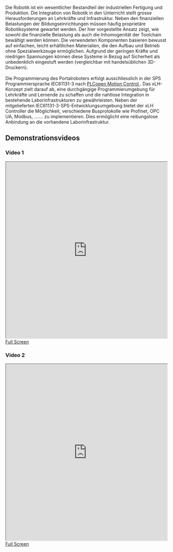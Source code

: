 Die Robotik ist ein wesentlicher Bestandteil der industriellen Fertigung und Produktion. Die Integration von Robotik 
in den Unterricht stellt grosse Herausforderungen an Lehrkräfte und Infrastruktur. Neben den finanziellen Belastungen 
der Bildungseinrichtungen müssen häufig proprietäre Robotiksysteme gewartet werden. Der hier vorgestellte Ansatz zeigt, 
wie sowohl die finanzielle Belastung als auch die Inhomogenität der Toolchain bewältigt werden können. Die verwendeten 
Komponenten basieren bewusst auf einfachen, leicht erhältlichen Materialien, die den Aufbau und Betrieb ohne 
Spezialwerkzeuge ermöglichen. Aufgrund der geringen Kräfte und niedrigen Spannungen können diese Systeme in Bezug auf 
Sicherheit als unbedenklich eingestuft werden (vergleichbar mit handelsüblichen 3D-Druckern).
</br></br>
Die Programmierung des Portalroboters erfolgt ausschliesslich in der SPS Programmiersprache IEC61131-3 nach 
<a href="https://plcopen.org/technical-activities/motion-control" target="_blank">
    PLCopen Motion Control
</a>. 
Das xLH-Konzept zielt darauf ab, eine durchgängige Programmierumgebung für Lehrkräfte und Lernende zu schaffen und 
die nahtlose Integration in bestehende Laborinfrastrukturen zu gewährleisten. Neben der mitgelieferten 
IEC61131-3-SPS-Entwicklungsumgebung bietet der xLH Controller die Möglichkeit, verschiedene Busprotokolle wie 
Profinet, OPC UA, Modbus, ....... zu implementieren. Dies ermöglicht eine reibungslose Anbindung an die vorhandene 
Laborinfrastruktur.
 
## Demonstrationsvideos

### Video 1

<iframe src="https://drive.google.com/file/d/1Lo9473KD83Wq6fX-XKnp9B8oAbJTvSUO/preview" width="100%" height="550" allow="autoplay"></iframe>
<a href="https://drive.google.com/file/d/1Lo9473KD83Wq6fX-XKnp9B8oAbJTvSUO/preview" target="_blank">
    Full Screen
</a> 


### Video 2

<iframe src="https://drive.google.com/file/d/1U0uAFHplAIOQOlxBz0GXVltnbKT-dsXm/preview" width="100%" height="550" allow="autoplay"></iframe>
<a href="https://drive.google.com/file/d/1U0uAFHplAIOQOlxBz0GXVltnbKT-dsXm/preview" target="_blank">
    Full Screen
</a> 